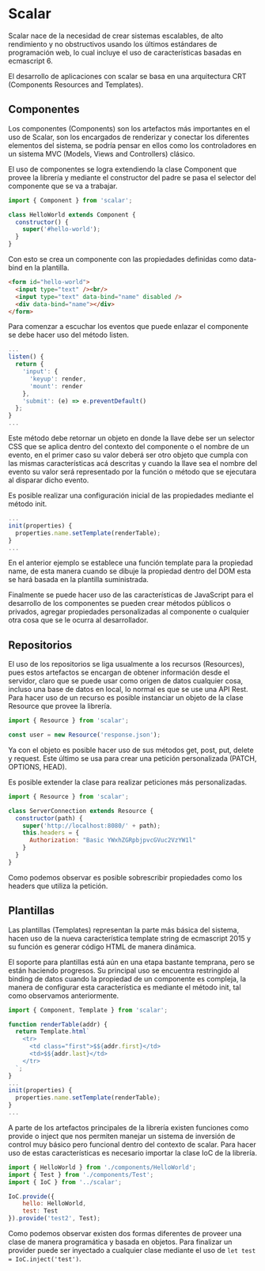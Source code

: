 Scalar
======
Scalar nace de la necesidad de crear sistemas escalables, de alto rendimiento y no obstructivos usando los últimos estándares de programación web, lo cual incluye el uso de características basadas en ecmascript 6.

El desarrollo de aplicaciones con scalar se basa en una arquitectura CRT (Components Resources and Templates).

Componentes
-----------
Los componentes (Components) son los artefactos más importantes en el uso de Scalar, son los encargados de renderizar y conectar los diferentes elementos del sistema, se podría pensar en ellos como los controladores en un sistema MVC (Models, Views and Controllers) clásico.

El uso de componentes se logra extendiendo la clase Component que provee la librería y mediante el constructor del padre se pasa el selector del componente que se va a trabajar.

```javascript
import { Component } from 'scalar';

class HelloWorld extends Component {
  constructor() {
    super('#hello-world');
  }
}
```

Con esto se crea un componente con las propiedades definidas como data-bind en la plantilla.

```html
<form id="hello-world">
  <input type="text" /><br/>
  <input type="text" data-bind="name" disabled />
  <div data-bind="name"></div>
</form>
```

Para comenzar a escuchar los eventos que puede enlazar el componente se debe hacer uso del método listen.

```javascript
...
listen() {
  return {
    'input': {
      'keyup': render,
      'mount': render
    },
    'submit': (e) => e.preventDefault()
  };
}
...
```

Este método debe retornar un objeto en donde la llave debe ser un selector CSS que se aplica dentro del contexto del componente o el nombre de un evento, en el primer caso su valor deberá ser otro objeto que cumpla con las mismas características acá descritas y cuando la llave sea el nombre del evento su valor será representado por la función o método que se ejecutara al disparar dicho evento.

Es posible realizar una configuración inicial de las propiedades mediante el método init.

```javascript
...
init(properties) {
  properties.name.setTemplate(renderTable);
}
...
```

En el anterior ejemplo se establece una función template para la propiedad name, de esta manera cuando se dibuje la propiedad dentro del DOM esta se hará basada en la plantilla suministrada.

Finalmente se puede hacer uso de las características de JavaScript para el desarrollo de los componentes se pueden crear métodos públicos o privados, agregar propiedades personalizadas al componente o cualquier otra cosa que se le ocurra al desarrollador.

Repositorios
------------
El uso de los repositorios se liga usualmente a los recursos (Resources), pues estos artefactos se encargan de obtener información desde el servidor, claro que se puede usar como origen de datos cualquier cosa, incluso una base de datos en local, lo normal es que se use una API Rest. Para hacer uso de un recurso es posible instanciar un objeto de la clase Resource que provee la librería.

```javascript
import { Resource } from 'scalar';

const user = new Resource('response.json');
```

Ya con el objeto es posible hacer uso de sus métodos get, post, put, delete y request. Este último se usa para crear una petición personalizada (PATCH, OPTIONS, HEAD).

Es posible extender la clase para realizar peticiones más personalizadas.

```javascript
import { Resource } from 'scalar';

class ServerConnection extends Resource {
  constructor(path) {
    super('http://localhost:8080/' + path);
    this.headers = {
      Authorization: "Basic YWxhZGRpbjpvcGVuc2VzYW1l"
    }
  }
}
```

Como podemos observar es posible sobrescribir propiedades como los headers que utiliza la petición.

Plantillas
----------
Las plantillas (Templates) representan la parte más básica del sistema, hacen uso de la nueva característica template string de ecmascript 2015 y su función es generar código HTML de manera dinámica.

El soporte para plantillas está aún en una etapa bastante temprana, pero se están haciendo progresos. Su principal uso se encuentra restringido al binding de datos cuando la propiedad de un componente es compleja, la manera de configurar esta característica es mediante el método init, tal como observamos anteriormente.

```javascript
import { Component, Template } from 'scalar';

function renderTable(addr) {
  return Template.html`
    <tr>
      <td class="first">$${addr.first}</td>
      <td>$${addr.last}</td>
    </tr>
  `;
}
...
init(properties) {
  properties.name.setTemplate(renderTable);
}
...
```

A parte de los artefactos principales de la librería existen funciones como provide o inject que nos permiten manejar un sistema de inversión de control muy básico pero funcional dentro del contexto de scalar. Para hacer uso de estas características es necesario importar la clase IoC de la librería.

```javascript
import { HelloWorld } from './components/HelloWorld';
import { Test } from './components/Test';
import { IoC } from '../scalar';

IoC.provide({
    hello: HelloWorld,
    test: Test
}).provide('test2', Test);
```

Como podemos observar existen dos formas diferentes de proveer una clase de manera programática y basada en objetos. Para finalizar un provider puede ser inyectado a cualquier clase mediante el uso de `let test = IoC.inject('test')`.
